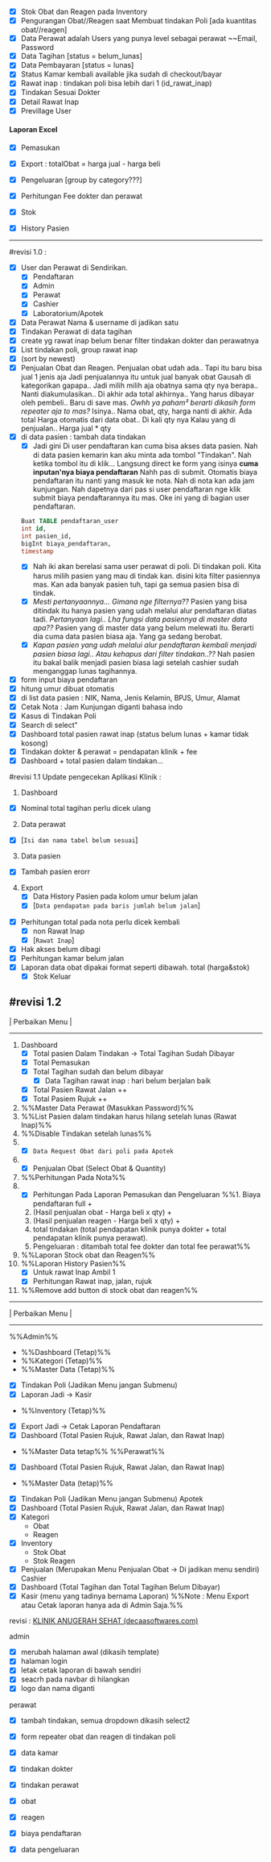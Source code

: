 - [x] Stok Obat dan Reagen pada Inventory
- [x] Pengurangan Obat//Reagen saat Membuat tindakan Poli [ada kuantitas obat//reagen]
- [x] Data Perawat adalah Users yang punya level sebagai perawat ~~Email, Password
- [x] Data Tagihan [status = belum_lunas]
- [x] Data Pembayaran [status = lunas]
- [x] Status Kamar kembali available jika sudah di checkout/bayar
- [x] Rawat inap : tindakan poli bisa lebih dari 1 (id_rawat_inap)
- [x] Tindakan Sesuai Dokter
- [x] Detail Rawat Inap
- [x] Previllage User

#### Laporan Excel

- [x] Pemasukan
- [x] Export : totalObat = harga jual - harga beli
- [x] Pengeluaran [group by category???]
- [x] Perhitungan Fee dokter dan perawat
- [x] Stok
- [x] History Pasien


---

#revisi 1.0 :

- [x] User dan Perawat di Sendirikan.
  - [x] Pendaftaran
  - [x] Admin
  - [x] Perawat
  - [x] Cashier
  - [x] Laboratorium/Apotek
- [x] Data Perawat Nama & username di jadikan satu
- [x] Tindakan Perawat di data tagihan
- [x] create yg rawat inap belum benar filter tindakan dokter dan perawatnya
- [x] List tindakan poli, group rawat inap
- [x] (sort by newest)
- [x] Penjualan Obat dan Reagen. Penjualan obat udah ada.. Tapi itu baru bisa jual 1 jenis aja Jadi penjualannya itu untuk jual banyak obat Gausah di kategorikan gapapa.. Jadi milih milih aja obatnya sama qty nya berapa.. Nanti diakumulasikan.. Di akhir ada total akhirnya.. Yang harus dibayar oleh pembeli.. Baru di save mas. _Owhh ya paham² berarti dikasih form repeater aja to mas?_ Isinya.. Nama obat, qty, harga nanti di akhir. Ada total Harga otomatis dari data obat.. Di kali qty nya Kalau yang di penjualan.. Harga jual \* qty
- [x] di data pasien : tambah data tindakan
  - [x] Jadi gini Di user pendaftaran kan cuma bisa akses data pasien. Nah di data pasien kemarin kan aku minta ada tombol "Tindakan". Nah ketika tombol itu di klik... Langsung direct ke form yang isinya **cuma inputan'nya biaya pendaftaran** Nahh pas di submit. Otomatis biaya pendaftaran itu nanti yang masuk ke nota. Nah di nota kan ada jam kunjungan. Nah dapetnya dari pas si user pendaftaran nge klik submit biaya pendaftarannya itu mas. Oke ini yang di bagian user pendaftaran.
  ```sql
  Buat TABLE pendaftaran_user
  int id,
  int pasien_id,
  bigInt biaya_pendaftaran,
  timestamp
  ```
  - [x] Nah iki akan berelasi sama user perawat di poli. Di tindakan poli. Kita harus milih pasien yang mau di tindak kan. disini kita filter pasiennya mas. Kan ada banyak pasien tuh, tapi ga semua pasien bisa di tindak.
  - [x] _Mesti pertanyaannya... Gimana nge filternya??_ Pasien yang bisa ditindak itu hanya pasien yang udah melalui alur pendaftaran diatas tadi. _Pertanyaan lagi.. Lha fungsi data pasiennya di master data apa??_ Pasien yang di master data yang belum melewati itu. Berarti dia cuma data pasien biasa aja. Yang ga sedang berobat.
  - [x] _Kapan pasien yang udah melalui alur pendaftaran kembali menjadi pasien biasa lagi.. Atau kehapus dari filter tindakan..??_ Nah pasien itu bakal balik menjadi pasien biasa lagi setelah cashier sudah menganggap lunas tagihannya.
- [x] form input biaya pendaftaran
- [x] hitung umur dibuat otomatis
- [x] di list data pasien : NIK, Nama, Jenis Kelamin, BPJS, Umur, Alamat
- [x] Cetak Nota : Jam Kunjungan diganti bahasa indo
- [x] Kasus di Tindakan Poli
- [x] Search di select"
- [x] Dashboard total pasien rawat inap (status belum lunas + kamar tidak kosong)
- [x] Tindakan dokter & perawat = pendapatan klinik + fee
- [x] Dashboard + total pasien dalam tindakan...

#revisi 1.1
Update pengecekan Aplikasi Klinik :

1. Dashboard

- [x] Nominal total tagihan perlu dicek ulang

2. Data perawat

- [x] [`Isi dan nama tabel belum sesuai`]

3. Data pasien

- [x] Tambah pasien erorr

4. Export
   - [x] Data History Pasien pada kolom umur belum jalan
   - [x] [`Data pendapatan pada baris jumlah belum jalan`]

- [x] Perhitungan total pada nota perlu dicek kembali
  - [x] non Rawat Inap
  - [x] [`Rawat Inap`]
- [x] Hak akses belum dibagi
- [x] Perhitungan kamar belum jalan
- [x] Laporan data obat dipakai format seperti dibawah. total (harga&stok)
  - [x] Stok Keluar

## #revisi 1.2

| Perbaikan Menu |

---

1. Dashboard
   - [x] Total pasien Dalam Tindakan -> Total Tagihan Sudah Dibayar
   - [x] Total Pemasukan
   - [x] Total Tagihan sudah dan belum dibayar
      - [x] Data Tagihan rawat inap : hari belum berjalan baik
   - [x] Total Pasien Rawat Jalan ++
   - [x] Total Pasiem Rujuk ++
2. %%Master Data Perawat (Masukkan Password)%%
3. %%List Pasien dalam tindakan harus hilang setelah lunas (Rawat Inap)%%
4. %%Disable Tindakan setelah lunas%%
5. - [x] `Data Request Obat dari poli pada Apotek`
6. - [x] Penjualan Obat (Select Obat & Quantity)
7. %%Perhitungan Pada Nota%%
8. - [x] Perhitungan Pada Laporan Pemasukan dan Pengeluaran
	%%1. Biaya pendaftaran full + 
	2. (Hasil penjualan obat - Harga beli x qty) + 
	3. (Hasil penjualan reagen - Harga beli x qty) + 
	4. total tindakan (total pendapatan klinik punya dokter + total pendapatan klinik punya perawat).
	5. Pengeluaran : ditambah total fee dokter dan total fee perawat%%
9. %%Laporan Stock obat dan Reagen%%
10. %%Laporan History Pasien%%
    - [x] Untuk rawat Inap Ambil 1
    - [x] Perhitungan Rawat inap, jalan, rujuk
11. %%Remove add button di stock obat dan reagen%%

---

| Perbaikan Menu |

---

%%Admin%%
- %%Dashboard (Tetap)%%
- %%Kategori (Tetap)%%
- %%Master Data (Tetap)%%
- [x] Tindakan Poli (Jadikan Menu jangan Submenu)
- [x] Laporan Jadi -> Kasir
- %%Inventory (Tetap)%%
- [x] Export Jadi -> Cetak Laporan
      Pendaftaran
- [x] Dashboard (Total Pasien Rujuk, Rawat Jalan, dan Rawat Inap)
- %%Master Data tetap%%
%%Perawat%%
- [x] Dashboard (Total Pasien Rujuk, Rawat Jalan, dan Rawat Inap)
- %%Master Data (tetap)%%
- [x] Tindakan Poli (Jadikan Menu jangan Submenu)
      Apotek
- [x] Dashboard (Total Pasien Rujuk, Rawat Jalan, dan Rawat Inap)
- [x] Kategori
  - Obat
  - Reagen
- [x] Inventory
  - Stok Obat
  - Stok Reagen
- [x] Penjualan (Merupakan Menu Penjualan Obat -> Di jadikan menu sendiri)
      Cashier
- [x] Dashboard (Total Tagihan dan Total Tagihan Belum Dibayar)
- [x] Kasir (menu yang tadinya bernama Laporan)
      %%Note : Menu Export atau Cetak laporan hanya ada di Admin Saja.%%

revisi :
[KLINIK ANUGERAH SEHAT (decaasoftwares.com)](https://klinik.decaasoftwares.com/)

admin
- [x] merubah halaman awal (dikasih template)
- [x] halaman login
- [x] letak cetak laporan di bawah sendiri
- [x] seacrh pada navbar di hilangkan
- [x] logo dan nama diganti

perawat
- [x] tambah tindakan, semua dropdown dikasih select2
- [x] form repeater obat dan reagen di tindakan poli

- [x] data kamar
- [x] tindakan dokter
- [x] tindakan perawat
- [x] obat
- [x] reagen
- [x] biaya pendaftaran
- [x] data pengeluaran